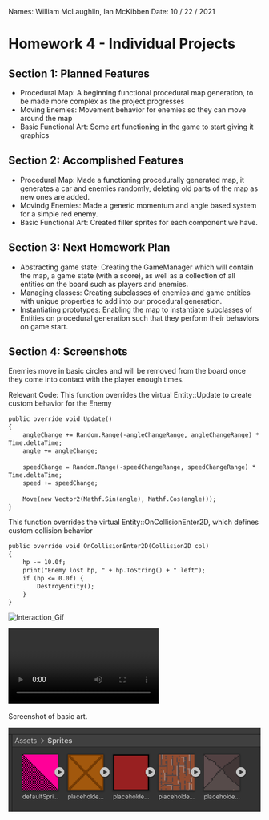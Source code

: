 Names: William McLaughlin, Ian McKibben
Date: 10 / 22 / 2021

# Homework 4 - Individual Projects

## Section 1: Planned Features
* Procedural Map: A beginning functional procedural map generation, to be made more complex as the project progresses
* Moving Enemies: Movement behavior for enemies so they can move around the map
* Basic Functional Art: Some art functioning in the game to start giving it graphics

## Section 2: Accomplished Features
* Procedural Map: Made a functioning procedurally generated map, it generates a car and enemies randomly, deleting old parts of the map as new ones are added.
* Movindg Enemies: Made a generic momentum and angle based system for a simple red enemy.
* Basic Functional Art: Created filler sprites for each component we have.

## Section 3: Next Homework Plan
* Abstracting game state: Creating the GameManager which will contain the map, a game state (with a score), as well as a collection of all entities on the board such as players and enemies.
* Managing classes: Creating subclasses of enemies and game entities with unique properties to add into our procedural generation.
* Instantiating prototypes: Enabling the map to instantiate subclasses of Entities on procedural generation such that they perform their behaviors on game start.

## Section 4: Screenshots

Enemies move in basic circles and will be removed from the board once they come into contact with the player enough times.

Relevant Code: This function overrides the virtual Entity::Update to create custom behavior for the Enemy

```
public override void Update()
{
    angleChange += Random.Range(-angleChangeRange, angleChangeRange) * Time.deltaTime;
    angle += angleChange;

    speedChange = Random.Range(-speedChangeRange, speedChangeRange) * Time.deltaTime;
    speed += speedChange;

    Move(new Vector2(Mathf.Sin(angle), Mathf.Cos(angle)));
}
```

This function overrides the virtual Entity::OnCollisionEnter2D, which defines custom collision behavior

```
public override void OnCollisionEnter2D(Collision2D col)
{
    hp -= 10.0f;
    print("Enemy lost hp, " + hp.ToString() + " left");
    if (hp <= 0.0f) {
        DestroyEntity();
    }
}
```

![Interaction_Gif](./images/h4g1.gif)

![Procedural Video](./images/h4v1.mp4)

Screenshot of basic art.

![Sprites_SS](./images/h4s1.png)
